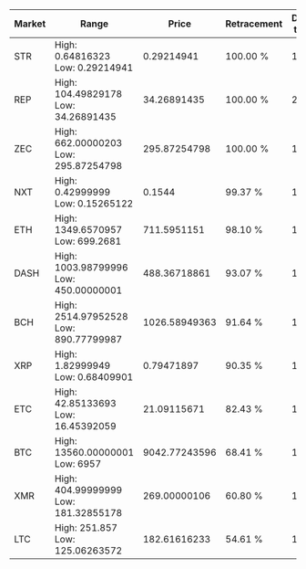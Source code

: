 | Market | Range | Price| Retracement | Doubles to 50% |
| --- | --- | --- | --- | --- |
| STR | High: 0.64816323<br />Low: 0.29214941 | 0.29214941 | 100.00 % | 1.61 |
| REP | High: 104.49829178<br />Low: 34.26891435 | 34.26891435 | 100.00 % | 2.02 |
| ZEC | High: 662.00000203<br />Low: 295.87254798 | 295.87254798 | 100.00 % | 1.62 |
| NXT | High: 0.42999999<br />Low: 0.15265122 | 0.1544 | 99.37 % | 1.89 |
| ETH | High: 1349.6570957<br />Low: 699.2681 | 711.5951151 | 98.10 % | 1.44 |
| DASH | High: 1003.98799996<br />Low: 450.00000001 | 488.36718861 | 93.07 % | 1.49 |
| BCH | High: 2514.97952528<br />Low: 890.77799987 | 1026.58949363 | 91.64 % | 1.66 |
| XRP | High: 1.82999949<br />Low: 0.68409901 | 0.79471897 | 90.35 % | 1.58 |
| ETC | High: 42.85133693<br />Low: 16.45392059 | 21.09115671 | 82.43 % | 1.41 |
| BTC | High: 13560.00000001<br />Low: 6957 | 9042.77243596 | 68.41 % | 1.13 |
| XMR | High: 404.99999999<br />Low: 181.32855178 | 269.00000106 | 60.80 % | 1.09 |
| LTC | High: 251.857<br />Low: 125.06263572 | 182.61616233 | 54.61 % | 1.03 |
